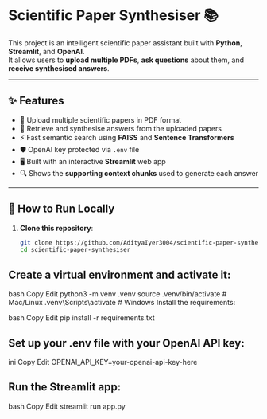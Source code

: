 # Scientific Paper Synthesiser 📚

This project is an intelligent scientific paper assistant built with **Python**, **Streamlit**, and **OpenAI**.  
It allows users to **upload multiple PDFs**, **ask questions** about them, and **receive synthesised answers**.

---

## ✨ Features

- 📄 Upload multiple scientific papers in PDF format
- 🧠 Retrieve and synthesise answers from the uploaded papers
- ⚡ Fast semantic search using **FAISS** and **Sentence Transformers**
- 🛡️ OpenAI key protected via `.env` file
- 🖥️ Built with an interactive **Streamlit** web app
- 🔍 Shows the **supporting context chunks** used to generate each answer

---

## 🚀 How to Run Locally

1. **Clone this repository**:
   ```bash
   git clone https://github.com/AdityaIyer3004/scientific-paper-synthesiser.git
   cd scientific-paper-synthesiser


##  Create a virtual environment and activate it:

bash
Copy
Edit
python3 -m venv .venv
source .venv/bin/activate   # Mac/Linux
.venv\Scripts\activate      # Windows
Install the requirements:

bash
Copy
Edit
pip install -r requirements.txt

## Set up your .env file with your OpenAI API key:

ini
Copy
Edit
OPENAI_API_KEY=your-openai-api-key-here

## Run the Streamlit app:

bash
Copy
Edit
streamlit run app.py


